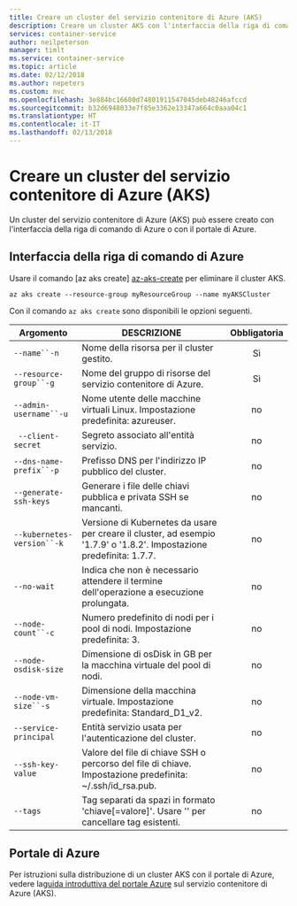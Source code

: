 ```yaml
---
title: Creare un cluster del servizio contenitore di Azure (AKS)
description: Creare un cluster AKS con l'interfaccia della riga di comando o con il portale di Azure.
services: container-service
author: neilpeterson
manager: timlt
ms.service: container-service
ms.topic: article
ms.date: 02/12/2018
ms.author: nepeters
ms.custom: mvc
ms.openlocfilehash: 3e884bc16680d74801911547045deb48246afccd
ms.sourcegitcommit: b32d6948033e7f85e3362e13347a664c0aaa04c1
ms.translationtype: HT
ms.contentlocale: it-IT
ms.lasthandoff: 02/13/2018
---
```

# <a name="create-an-azure-container-service-aks-cluster"></a>Creare un cluster del servizio contenitore di Azure (AKS)

Un cluster del servizio contenitore di Azure (AKS) può essere creato con l'interfaccia della riga di comando di Azure o con il portale di Azure.

## <a name="azure-cli"></a>Interfaccia della riga di comando di Azure

Usare il comando [az aks create] [ az-aks-create] per eliminare il cluster AKS.

```azurecli-interactive
az aks create --resource-group myResourceGroup --name myAKSCluster
```

Con il comando `az aks create` sono disponibili le opzioni seguenti.

| Argomento | DESCRIZIONE | Obbligatoria |
|---|---|:---:|
| `--name``-n` | Nome della risorsa per il cluster gestito. | Sì |
| `--resource-group``-g` | Nome del gruppo di risorse del servizio contenitore di Azure. | Sì |
| `--admin-username``-u` | Nome utente delle macchine virtuali Linux.  Impostazione predefinita: azureuser. | no |
| ` --client-secret` | Segreto associato all'entità servizio. | no |
| `--dns-name-prefix``-p` | Prefisso DNS per l'indirizzo IP pubblico del cluster. | no |
| `--generate-ssh-keys` | Generare i file delle chiavi pubblica e privata SSH se mancanti. | no |
| `--kubernetes-version``-k` | Versione di Kubernetes da usare per creare il cluster, ad esempio '1.7.9' o '1.8.2'.  Impostazione predefinita: 1.7.7. | no |
| `--no-wait` | Indica che non è necessario attendere il termine dell'operazione a esecuzione prolungata. | no |
| `--node-count``-c` | Numero predefinito di nodi per i pool di nodi.  Impostazione predefinita: 3. | no |
| `--node-osdisk-size` | Dimensione di osDisk in GB per la macchina virtuale del pool di nodi. | no |
| `--node-vm-size``-s` | Dimensione della macchina virtuale.  Impostazione predefinita: Standard_D1_v2. | no |
| `--service-principal` | Entità servizio usata per l'autenticazione del cluster. | no |
| `--ssh-key-value` | Valore del file di chiave SSH o percorso del file di chiave.  Impostazione predefinita: ~/.ssh/id_rsa.pub. | no |
| `--tags` | Tag separati da spazi in formato 'chiave[=valore]'. Usare '' per cancellare tag esistenti. | no |

## <a name="azure-portal"></a>Portale di Azure

Per istruzioni sulla distribuzione di un cluster AKS con il portale di Azure, vedere la[guida introduttiva del portale Azure][aks-portal-quickstart] sul servizio contenitore di Azure (AKS). 

<!-- LINKS - internal -->
[az-aks-create]: /cli/azure/aks?view=azure-cli-latest#az_aks_create
[aks-portal-quickstart]: kubernetes-walkthrough-portal.md